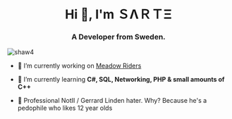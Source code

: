 <h1 align="center">Hi 👋, I'm ＳΛＲＴΞ</h1>
<h3 align="center">A Developer from Sweden.</h3>

<p align="left"> <img src="https://komarev.com/ghpvc/?username=shaw4&label=Profile%20views&color=0e75b6&style=flat" alt="shaw4" /> </p>

- 🔭 I’m currently working on [Meadow Riders](https://github.com/meadowriders)

- 🌱 I’m currently learning **C#, SQL, Networking, PHP & small amounts of C++**

- 🤡 Professional NotII / Gerrard Linden hater. Why? Because he's a pedophile who likes 12 year olds
